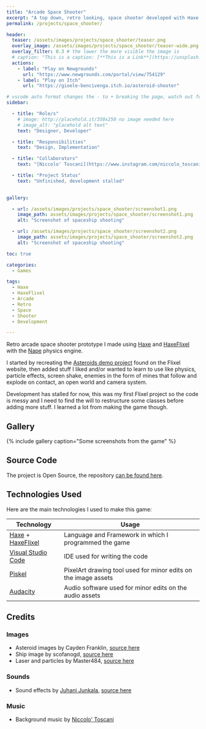 ```yaml
---
title: "Arcade Space Shooter"
excerpt: "A top down, retro looking, space shooter developed with Haxe and HaxeFlixel"
permalink: /projects/space_shooter/

header: 
  teaser: /assets/images/projects/space_shooter/teaser.png
  overlay_image: /assets/images/projects/space_shooter/teaser-wide.png
  overlay_filter: 0.3 # the lower the more visible the image is
  # caption: "This is a caption: [**This is a Link**](https://unsplash.com)"
  actions:
    - label: "Play on Newgrounds"
      url: "https://www.newgrounds.com/portal/view/754129"
    - label: "Play on Itch"
      url: "https://gioele-bencivenga.itch.io/asteroid-shooter"

# vscode auto format changes the - to + breaking the page, watch out for that
sidebar: 

  - title: "Role/s"
    # image: http://placehold.it/350x250 no image needed here
    # image_alt: "placehold alt text"
    text: "Designer, Developer"

  - title: "Responsibilities"
    text: "Design, Implementation"

  - title: "Collaborators"
    text: "[Niccolo' Toscani](https://www.instagram.com/niccolo_toscani/?r=nametag) - Background Music Composer"

  - title: "Project Status"
    text: "Unfinished, development stalled"
    

gallery:

  - url: /assets/images/projects/space_shooter/screenshot1.png
    image_path: assets/images/projects/space_shooter/screenshot1.png
    alt: "Screenshot of spaceship shooting"

  - url: /assets/images/projects/space_shooter/screenshot2.png
    image_path: assets/images/projects/space_shooter/screenshot2.png
    alt: "Screenshot of spaceship shooting"

toc: true

categories:
  - Games

tags:
  - Haxe
  - HaxeFlixel
  - Arcade
  - Retro
  - Space
  - Shooter
  - Development

---
```


Retro arcade space shooter prototype I made using [Haxe](https://haxe.org/) and [HaxeFlixel](https://haxeflixel.com/) with the [Nape](https://joecreates.github.io/napephys/index.html) physics engine.

I started by recreating the [Asteroids demo project](https://haxeflixel.com/demos/FlxTeroids/) found on the Flixel website, then added stuff I liked and/or wanted to learn to use like physics, particle effects, screen shake, enemies in the form of mines that follow and explode on contact, an open world and camera system.

Development has stalled for now, this was my first Flixel project so the code is messy and I need to find the will to restructure some classes before adding more stuff. I learned a lot from making the game though.

## Gallery

{% include gallery caption="Some screenshots from the game" %}

## Source Code

The project is Open Source, the repository [can be found here](https://github.com/Gioele-Bencivenga/FlixelGame).

## Technologies Used

Here are the main technologies I used to make this game:

| Technology                                                        | Usage                                                          |
| ----------------------------------------------------------------- | -------------------------------------------------------------- |
| [Haxe](https://haxe.org/) + [HaxeFlixel](https://haxeflixel.com/) | Language and Framework in which I programmed the game          |
| [Visual Studio Code](https://code.visualstudio.com/)              | IDE used for writing the code                                  |
| [Piskel](https://www.piskelapp.com/)                              | PixelArt drawing tool used for minor edits on the image assets |
| [Audacity](https://www.audacityteam.org/)                         | Audio software used for minor edits on the audio assets        |

## Credits

### Images

- Asteroid images by Cayden Franklin, [source here](https://opengameart.org/content/pixel-art-2d-asteroid-pack)
- Ship image by scofanogd, [source here](https://opengameart.org/content/spaceship-9)
- Laser and particles by Master484, [source here](https://opengameart.org/content/bullet-collection-1-m484)

### Sounds

- Sound effects by [Juhani Junkala](https://www.youtube.com/watch?v=dbACpSy9FWY), [source here](https://opengameart.org/content/512-sound-effects-8-bit-style)

### Music

- Background music by [Niccolo' Toscani](https://www.instagram.com/niccolo_toscani?r=nametag)

